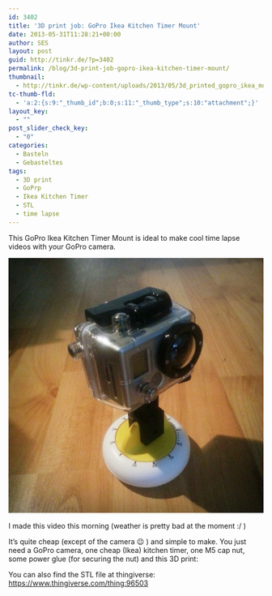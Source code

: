 ```yaml
---
id: 3402
title: '3D print job: GoPro Ikea Kitchen Timer Mount'
date: 2013-05-31T11:28:21+00:00
author: SES
layout: post
guid: http://tinkr.de/?p=3402
permalink: /blog/3d-print-job-gopro-ikea-kitchen-timer-mount/
thumbnail:
  - http://tinkr.de/wp-content/uploads/2013/05/3d_printed_gopro_ikea_mount_sml.jpg
tc-thumb-fld:
  - 'a:2:{s:9:"_thumb_id";b:0;s:11:"_thumb_type";s:10:"attachment";}'
layout_key:
  - ""
post_slider_check_key:
  - "0"
categories:
  - Basteln
  - Gebasteltes
tags:
  - 3D print
  - GoPrp
  - Ikea Kitchen Timer
  - STL
  - time lapse
---
```

This GoPro Ikea Kitchen Timer Mount is ideal to make cool time lapse videos with your GoPro camera.

![GoPro Ikea Kitchen Timer Mount](/assets/2013/05/3d_printed_gopro_ikea_mount_0606.jpg)

I made this video this morning (weather is pretty bad at the moment :/ )



It&#8217;s quite cheap (except of the camera 😉 ) and simple to make. You just need a GoPro camera, one cheap (Ikea) kitchen timer, one M5 cap nut, some power glue (for securing the nut) and this 3D print:



You can also find the STL file at thingiverse: https://www.thingiverse.com/thing:96503
